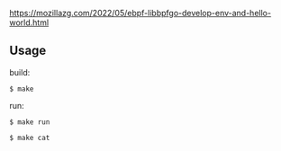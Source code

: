 
https://mozillazg.com/2022/05/ebpf-libbpfgo-develop-env-and-hello-world.html

## Usage

build:

```
$ make
```

run:

```
$ make run

$ make cat
```
